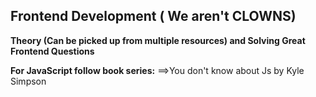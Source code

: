 ##  Frontend Development ( We aren't CLOWNS)

**Theory (Can be picked up from multiple resources) and Solving Great Frontend Questions**

**For JavaScript follow book series:**
  ==>You don't know about Js by Kyle Simpson
